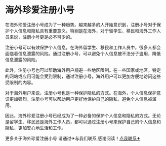 # 海外珍爱注册小号

在海外珍爱注册小号成为了一种趋势。越来越多的人开始意识到，注册小号对于保护个人信息和隐私具有重要意义。特别是在海外，对于留学生、移民和海外工作人员来说，注册小号更是必不可少的。

注册小号可以有效保护个人信息。在海外留学生、移民和工作人员中，很多人都会面临着信息泄露的风险。通过注册小号，可以避免个人信息被不法分子盗用，降低信息泄露的风险。

此外，注册小号也可以帮助海外用户规避一些地区限制。在一些国家或地区，特定的网站或应用可能会受到限制，通过注册小号，海外用户可以更加方便地访问这些受限制的内容。

对于海外用户来说，注册小号也是一种保护隐私的方式。在海外，个人信息保护意识更加强烈，注册小号可以帮助用户更好地保护自己的隐私，避免个人信息被滥用。

因此，海外珍爱注册小号已经成为了一种必备的保护个人信息和隐私的方式。无论是留学生、移民还是海外工作人员，都可以通过注册小号来保护自己的个人信息和隐私，更加安心地生活和工作。

更多关于海外珍爱注册小号 请通过✈与我们联系,感谢阅读！[点我联系✈](https://data.G208.com)